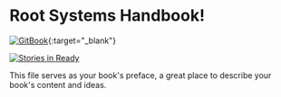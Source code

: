 # Root Systems Handbook!
[![GitBook](https://sm3lir.cloudimage.io/s/width/34/https://www.gitbook.com/assets/images/logo/128.png?v=9.0.4)](https://enspiral-root-systems.gitbooks.io/handbook/content/){:target="_blank"}

[![Stories in Ready](https://badge.waffle.io/enspiral-root-systems/handbook.svg?label=ready&title=Ready)](http://waffle.io/enspiral-root-systems/handbook)

This file serves as your book's preface, a great place to describe your book's content and ideas.
